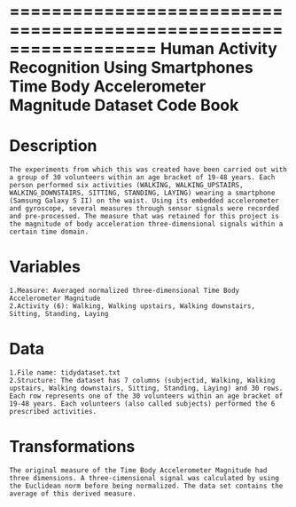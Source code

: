 ==================================================================
Human Activity Recognition Using Smartphones
Time Body Accelerometer Magnitude Dataset
Code Book
==================================================================

Description
=========================================
    The experiments from which this was created have been carried out with a group of 30 volunteers within an age bracket of 19-48 years. Each person performed six activities (WALKING, WALKING_UPSTAIRS, WALKING_DOWNSTAIRS, SITTING, STANDING, LAYING) wearing a smartphone (Samsung Galaxy S II) on the waist. Using its embedded accelerometer and gyroscope, several measures through sensor signals were recorded and pre-processed. The measure that was retained for this project is the magnitude of body acceleration three-dimensional signals within a certain time domain.   

Variables
=========================================
    1.Measure: Averaged normalized three-dimensional Time Body Accelerometer Magnitude 
    2.Activity (6): Walking, Walking upstairs, Walking downstairs, Sitting, Standing, Laying

Data
=========================================
    1.File name: tidydataset.txt
    2.Structure: The dataset has 7 columns (subjectid, Walking, Walking upstairs, Walking downstairs, Sitting, Standing, Laying) and 30 rows. Each row represents one of the 30 volunteers within an age bracket of 19-48 years. Each volunteers (also called subjects) performed the 6 prescribed activities.

Transformations
=========================================
    The original measure of the Time Body Accelerometer Magnitude had three dimensions. A three-cimensional signal was calculated by using the Euclidean norm before being normalized. The data set contains the average of this derived measure.

